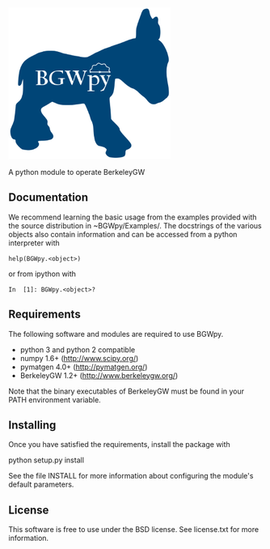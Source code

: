 
<a href="url"><img src="https://github.com/BerkeleyGW/BGWpy/blob/master/dev/logo/BGWpy.png" height="300" ></a><br clear="all" />

A python module to operate BerkeleyGW


Documentation
-------------

We recommend learning the basic usage from the examples provided
with the source distribution in ~BGWpy/Examples/. The docstrings
of the various objects also contain information and can be accessed
from a python interpreter with

    help(BGWpy.<object>)


or from ipython with

    In  [1]: BGWpy.<object>?


Requirements
------------

The following software and modules are required to use BGWpy.

  * python 3 and python 2 compatible
  * numpy 1.6+      (http://www.scipy.org/)
  * pymatgen 4.0+   (http://pymatgen.org/)
  * BerkeleyGW 1.2+ (http://www.berkeleygw.org/)

Note that the binary executables of BerkeleyGW must be found
in your PATH environment variable.


Installing
----------

Once you have satisfied the requirements, install the package with

  python setup.py install

See the file INSTALL for more information about configuring
the module's default parameters.


License
-------

This software is free to use under the BSD license.
See license.txt for more information.


